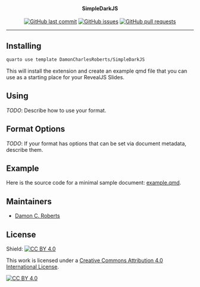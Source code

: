 <h4 align="center">SimpleDarkJS</h4>
<p align="center">
    <a href="https://github.com/DamonCharlesRoberts/SimpleDarkJS/commits/main">
    <img src="https://img.shields.io/github/last-commit/DamonCharlesRoberts/SimpleDarkJS.svg?style=flat-square&logo=github&logoColor=white"
         alt="GitHub last commit"></a>
    <a href="https://github.com/DamonCharlesRoberts/SimpleDarkJS/issues">
    <img src="https://img.shields.io/github/issues-raw/DamonCharlesRoberts/SimpleDarkJS.svg?style=flat-square&logo=github&logoColor=white"
         alt="GitHub issues"></a>
    <a href="https://github.com/DamonCharlesRoberts/SimpleDarkJS/pulls">
    <img src="https://img.shields.io/github/issues-pr-raw/DamonCharlesRoberts/SimpleDarkJS.svg?style=flat-square&logo=github&logoColor=white"
         alt="GitHub pull requests"></a>
</p>

---

## Installing

```bash
quarto use template DamonCharlesRoberts/SimpleDarkJS
```
This will install the extension and create an example qmd file that you can use as a starting place for your RevealJS Slides.

## Using

*TODO*: Describe how to use your format.

## Format Options

*TODO*: If your format has options that can be set via document metadata, describe them.

## Example

Here is the source code for a minimal sample document: [example.qmd](example.qmd).

## Maintainers

- [Damon C. Roberts](https://github.com/DamonCharlesRoberts)

## License

Shield: [![CC BY 4.0][cc-by-shield]][cc-by]

This work is licensed under a
[Creative Commons Attribution 4.0 International License][cc-by].

[![CC BY 4.0][cc-by-image]][cc-by]

[cc-by]: http://creativecommons.org/licenses/by/4.0/
[cc-by-image]: https://i.creativecommons.org/l/by/4.0/88x31.png
[cc-by-shield]: https://img.shields.io/badge/License-CC%20BY%204.0-lightgrey.svg